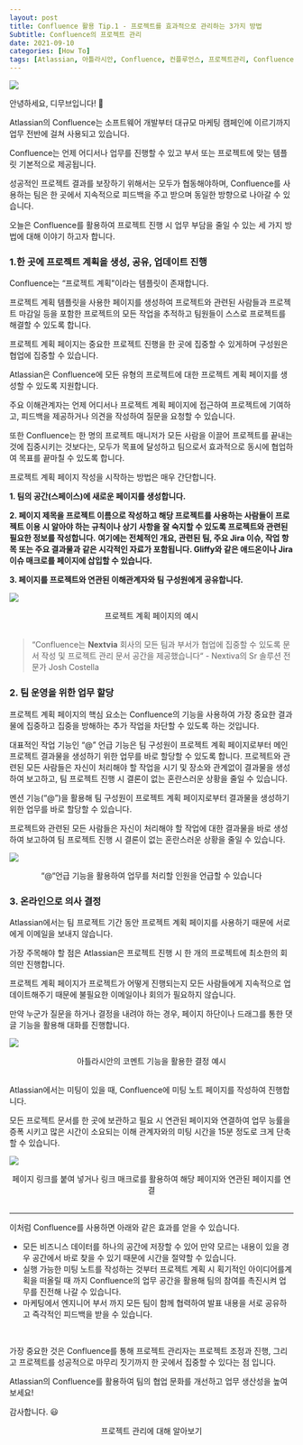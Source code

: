 ```yaml
---
layout: post
title: Confluence 활용 Tip.1 - 프로젝트를 효과적으로 관리하는 3가지 방법
Subtitle: Confluence의 프로젝트 관리
date: 2021-09-10
categories: [How To]
tags: [Atlassian, 아틀라시안, Confluence, 컨플루언스, 프로젝트관리, Confluence 활용, KMS, 문서관리, 협업솔루션, 협업도구]
---
```




![](https://blog.dmove.kr/assets/images/banners/Confluence/3%20ways%20confluence-main.png)



안녕하세요, 디무브입니다! 🎈

Atlassian의 Confluence는 소프트웨어 개발부터 대규모 마케팅 캠페인에 이르기까지 업무 전반에 걸쳐 사용되고 있습니다.  

Confluence는 언제 어디서나 업무를 진행할 수 있고 부서 또는 프로젝트에 맞는 템플릿 기본적으로 제공됩니다. 

성공적인 프로젝트 결과를 보장하기 위해서는 모두가 협동해야하며, Confluence를 사용하는 팀은 한 곳에서 지속적으로 피드백을 주고 받으며 동일한 방향으로 나아갈 수 있습니다.

오늘은 Confluence를 활용하여 프로젝트 진행 시 업무 부담을 줄일 수 있는 세 가지 방법에 대해 이야기 하고자 합니다.



### 1.한 곳에 프로젝트 계획을 생성, 공유, 업데이트 진행

Confluence는 “프로젝트 계획”이라는 템플릿이 존재합니다. 

프로젝트 계획 템플릿을 사용한 페이지를 생성하여 프로젝트와 관련된 사람들과 프로젝트 마감일 등을 포함한 프로젝트의 모든 작업을 추적하고 팀원들이 스스로 프로젝트를 해결할 수 있도록 합니다.

프로젝트 계획 페이지는 중요한 프로젝트 진행을 한 곳에 집중할 수 있게하며 구성원은 협업에 집중할 수 있습니다.

 

Atlassian은 Confluence에 모든 유형의 프로젝트에 대한 프로젝트 계획 페이지를 생성할 수 있도록 지원합니다. 

주요 이해관계자는 언제 어디서나 프로젝트 계획 페이지에 접근하여 프로젝트에 기여하고, 피드백을 제공하거나 의견을 작성하여 질문을 요청할 수 있습니다. 

또한 Confluence는 한 명의 프로젝트 매니저가 모든 사람을 이끌어 프로젝트를 끝내는 것에 집중시키는 것보다는, 모두가 목표에 달성하고 팀으로서 효과적으로 동시에 협업하여 목표를 끝마칠 수 있도록 합니다.



프로젝트 계획 페이지 작성을 시작하는 방법은 매우 간단합니다. 


**1. 팀의 공간(스페이스)에 새로운 페이지를 생성합니다.**



**2. 페이지 제목을 프로젝트 이름으로 작성하고 해당 프로젝트를 사용하는 사람들이 프로젝트 이용 시 알아야 하는 규칙이나 상기 사항을 잘 숙지할 수 있도록 프로젝트와 관련된 필요한 정보를 작성합니다.** 
**여기에는 전체적인 개요, 관련된 팀, 주요 Jira 이슈, 작업 항목 또는 주요 결과물과 같은 시각적인 자료가 포함됩니다. Gliffy와 같은 애드온이나 Jira 이슈 매크로를 페이지에 삽입할 수 있습니다.**

**3. 페이지를 프로젝트와 연관된 이해관계자와 팀 구성원에게 공유합니다.**






![](https://blog.dmove.kr/assets/images/banners/Confluence/3%20ways%20confluence1.png)



<center>프로젝트 계획 페이지의 예시</center>

<br/>

>  “Confluence는 **Nextvia** 회사의 모든 팀과 부서가 협업에 집중할 수 있도록 문서 작성 및 프로젝트 관리 문서 공간을 제공했습니다“ - Nextiva의 Sr 솔루션 전문가 Josh Costella



### 2. 팀 운영을 위한 업무 할당

프로젝트 계획 페이지의 핵심 요소는 Confluence의 기능을 사용하여 가장 중요한 결과물에 집중하고 집중을 방해하는 추가 작업을 차단할 수 있도록 하는 것입니다. 

대표적인 작업 기능인 “@” 언급 기능은  팀 구성원이 프로젝트 계획 페이지로부터 메인 프로젝트 결과물을 생성하기 위한 업무를 바로 할당할 수 있도록 합니다. 프로젝트와 관련된 모든 사람들은 자신이 처리해야 할 작업을 시기 및 장소와 관계없이 결과물을 생성하여 보고하고, 팀 프로젝트 진행 시 결론이 없는 혼란스러운 상황을 줄일 수 있습니다.

멘션 기능(“@”)을 활용해 팀 구성원이 프로젝트 계획 페이지로부터 결과물을 생성하기 위한 업무를 바로 할당할 수 있습니다.

 프로젝트와 관련된 모든 사람들은 자신이 처리해야 할 작업에 대한 결과물을 바로 생성하여 보고하여 팀 프로젝트 진행 시 결론이 없는 혼란스러운 상황을 줄일 수 있습니다.

![](https://blog.dmove.kr/assets/images/banners/Confluence/3%20ways%20confluence2.png)



<center>“@“언급 기능을 활용하여 업무를 처리할 인원을 언급할 수 있습니다</center>



### 3. 온라인으로 의사 결정



Atlassian에서는 팀 프로젝트 기간 동안 프로젝트 계획 페이지를 사용하기 때문에 서로에게 이메일을 보내지 않습니다. 

가장 주목해야 할 점은 Atlassian은 프로젝트 진행 시 한 개의 프로젝트에 최소한의 회의만 진행합니다.  

프로젝트 계획 페이지가 프로젝트가 어떻게 진행되는지 모든 사람들에게 지속적으로 업데이트해주기 때문에 불필요한 이메일이나 회의가 필요하지 않습니다. 

만약 누군가 질문을 하거나 결정을 내려야 하는 경우, 페이지 하단이나 드래그를 통한 댓글 기능을 활용해 대화를 진행합니다. 



![](https://blog.dmove.kr/assets/images/banners/Confluence/3%20ways%20confluence3.png)



<center>아틀라시안의 코멘트 기능을 활용한 결정 예시</center>



<br/>

Atlassian에서는 미팅이 있을 때,  Confluence에 미팅 노트 페이지를 작성하여 진행합니다. 

모든 프로젝트 문서를 한 곳에 보관하고 필요 시 연관된 페이지와 연결하여 업무 능률을 증폭 시키고 많은 시간이 소요되는 이해 관계자와의 미팅 시간을 15분 정도로 크게 단축할 수 있습니다. 



![](https://blog.dmove.kr/assets/images/banners/Confluence/3%20ways%20confluence4.png)



<center>페이지 링크를 붙여 넣거나 링크 매크로를 활용하여 해당 페이지와 연관된 페이지를 연결</center>

<br/>



---

이처럼 Confluence를 사용하면 아래와 같은 효과를 얻을 수 있습니다. 

- 모든 비즈니스 데이터를 하나의 공간에 저장할 수 있어 만약 모르는 내용이 있을 경우 공간에서 바로 찾을 수 있기 때문에 시간을 절약할 수 있습니다.
- 실행 가능한 미팅 노트를 작성하는 것부터 프로젝트 계획 시 획기적인 아이디어를계획을 떠올릴 때 까지 Confluence의 업무 공간을 활용해 팀의 참여를 촉진시켜 업무를 진전해 나갈 수 있습니다.
- 마케팅에서 엔지니어 부서 까지 모든 팀이 함께 협력하여 발표 내용을 서로 공유하고 즉각적인 피드백을 받을 수 있습니다.



<br/>

가장 중요한 것은 Confluence를 통해 프로젝트 관리자는 프로젝트 조정과 진행, 그리고 프로젝트를 성공적으로 마무리 짓기까지 한 곳에서 집중할 수 있다는 점 입니다. 

Atlassian의 Confluence를 활용하여 팀의 협업 문화를 개선하고 업무 생산성을 높여보세요! 

 

감사합니다. 😃







<center> <a src="https://www.atlassian.com/project-management">프로젝트 관리에 대해 알아보기</a></center>
